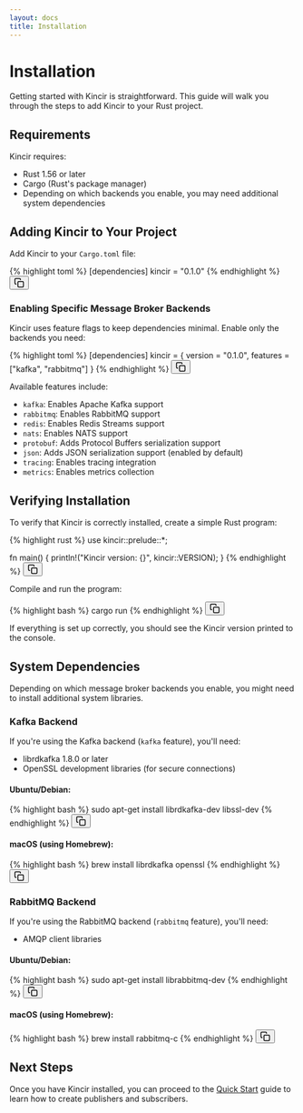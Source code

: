 ```yaml
---
layout: docs
title: Installation
---
```


# Installation

Getting started with Kincir is straightforward. This guide will walk you through the steps to add Kincir to your Rust project.

## Requirements

Kincir requires:

- Rust 1.56 or later
- Cargo (Rust's package manager)
- Depending on which backends you enable, you may need additional system dependencies

## Adding Kincir to Your Project

Add Kincir to your `Cargo.toml` file:

<div class="highlight-wrapper" style="position: relative;" data-language="toml">
{% highlight toml %}
[dependencies]
kincir = "0.1.0"
{% endhighlight %}
<button class="copy-button manual-copy-btn" onclick="copyCode(this)" aria-label="Copy code to clipboard">
  <svg xmlns="http://www.w3.org/2000/svg" viewBox="0 0 24 24" width="18" height="18" fill="none" stroke="currentColor" stroke-width="2" stroke-linecap="round" stroke-linejoin="round"><rect x="9" y="9" width="13" height="13" rx="2" ry="2"></rect><path d="M5 15H4a2 2 0 0 1-2-2V4a2 2 0 0 1 2-2h9a2 2 0 0 1 2 2v1"></path></svg>
</button>
</div>

### Enabling Specific Message Broker Backends

Kincir uses feature flags to keep dependencies minimal. Enable only the backends you need:

<div class="highlight-wrapper" style="position: relative;" data-language="toml">
{% highlight toml %}
[dependencies]
kincir = { version = "0.1.0", features = ["kafka", "rabbitmq"] }
{% endhighlight %}
<button class="copy-button manual-copy-btn" onclick="copyCode(this)" aria-label="Copy code to clipboard">
  <svg xmlns="http://www.w3.org/2000/svg" viewBox="0 0 24 24" width="18" height="18" fill="none" stroke="currentColor" stroke-width="2" stroke-linecap="round" stroke-linejoin="round"><rect x="9" y="9" width="13" height="13" rx="2" ry="2"></rect><path d="M5 15H4a2 2 0 0 1-2-2V4a2 2 0 0 1 2-2h9a2 2 0 0 1 2 2v1"></path></svg>
</button>
</div>

Available features include:

- `kafka`: Enables Apache Kafka support
- `rabbitmq`: Enables RabbitMQ support
- `redis`: Enables Redis Streams support
- `nats`: Enables NATS support
- `protobuf`: Adds Protocol Buffers serialization support
- `json`: Adds JSON serialization support (enabled by default)
- `tracing`: Enables tracing integration
- `metrics`: Enables metrics collection

## Verifying Installation

To verify that Kincir is correctly installed, create a simple Rust program:

<div class="highlight-wrapper" style="position: relative;" data-language="rust">
{% highlight rust %}
use kincir::prelude::*;

fn main() {
    println!("Kincir version: {}", kincir::VERSION);
}
{% endhighlight %}
<button class="copy-button manual-copy-btn" onclick="copyCode(this)" aria-label="Copy code to clipboard">
  <svg xmlns="http://www.w3.org/2000/svg" viewBox="0 0 24 24" width="18" height="18" fill="none" stroke="currentColor" stroke-width="2" stroke-linecap="round" stroke-linejoin="round"><rect x="9" y="9" width="13" height="13" rx="2" ry="2"></rect><path d="M5 15H4a2 2 0 0 1-2-2V4a2 2 0 0 1 2-2h9a2 2 0 0 1 2 2v1"></path></svg>
</button>
</div>

Compile and run the program:

<div class="highlight-wrapper" style="position: relative;" data-language="bash">
{% highlight bash %}
cargo run
{% endhighlight %}
<button class="copy-button manual-copy-btn" onclick="copyCode(this)" aria-label="Copy code to clipboard">
  <svg xmlns="http://www.w3.org/2000/svg" viewBox="0 0 24 24" width="18" height="18" fill="none" stroke="currentColor" stroke-width="2" stroke-linecap="round" stroke-linejoin="round"><rect x="9" y="9" width="13" height="13" rx="2" ry="2"></rect><path d="M5 15H4a2 2 0 0 1-2-2V4a2 2 0 0 1 2-2h9a2 2 0 0 1 2 2v1"></path></svg>
</button>
</div>

If everything is set up correctly, you should see the Kincir version printed to the console.

## System Dependencies

Depending on which message broker backends you enable, you might need to install additional system libraries.

### Kafka Backend

If you're using the Kafka backend (`kafka` feature), you'll need:

- librdkafka 1.8.0 or later
- OpenSSL development libraries (for secure connections)

#### Ubuntu/Debian:

<div class="highlight-wrapper" style="position: relative;" data-language="bash">
{% highlight bash %}
sudo apt-get install librdkafka-dev libssl-dev
{% endhighlight %}
<button class="copy-button manual-copy-btn" onclick="copyCode(this)" aria-label="Copy code to clipboard">
  <svg xmlns="http://www.w3.org/2000/svg" viewBox="0 0 24 24" width="18" height="18" fill="none" stroke="currentColor" stroke-width="2" stroke-linecap="round" stroke-linejoin="round"><rect x="9" y="9" width="13" height="13" rx="2" ry="2"></rect><path d="M5 15H4a2 2 0 0 1-2-2V4a2 2 0 0 1 2-2h9a2 2 0 0 1 2 2v1"></path></svg>
</button>
</div>

#### macOS (using Homebrew):

<div class="highlight-wrapper" style="position: relative;" data-language="bash">
{% highlight bash %}
brew install librdkafka openssl
{% endhighlight %}
<button class="copy-button manual-copy-btn" onclick="copyCode(this)" aria-label="Copy code to clipboard">
  <svg xmlns="http://www.w3.org/2000/svg" viewBox="0 0 24 24" width="18" height="18" fill="none" stroke="currentColor" stroke-width="2" stroke-linecap="round" stroke-linejoin="round"><rect x="9" y="9" width="13" height="13" rx="2" ry="2"></rect><path d="M5 15H4a2 2 0 0 1-2-2V4a2 2 0 0 1 2-2h9a2 2 0 0 1 2 2v1"></path></svg>
</button>
</div>

### RabbitMQ Backend

If you're using the RabbitMQ backend (`rabbitmq` feature), you'll need:

- AMQP client libraries

#### Ubuntu/Debian:

<div class="highlight-wrapper" style="position: relative;" data-language="bash">
{% highlight bash %}
sudo apt-get install librabbitmq-dev
{% endhighlight %}
<button class="copy-button manual-copy-btn" onclick="copyCode(this)" aria-label="Copy code to clipboard">
  <svg xmlns="http://www.w3.org/2000/svg" viewBox="0 0 24 24" width="18" height="18" fill="none" stroke="currentColor" stroke-width="2" stroke-linecap="round" stroke-linejoin="round"><rect x="9" y="9" width="13" height="13" rx="2" ry="2"></rect><path d="M5 15H4a2 2 0 0 1-2-2V4a2 2 0 0 1 2-2h9a2 2 0 0 1 2 2v1"></path></svg>
</button>
</div>

#### macOS (using Homebrew):

<div class="highlight-wrapper" style="position: relative;" data-language="bash">
{% highlight bash %}
brew install rabbitmq-c
{% endhighlight %}
<button class="copy-button manual-copy-btn" onclick="copyCode(this)" aria-label="Copy code to clipboard">
  <svg xmlns="http://www.w3.org/2000/svg" viewBox="0 0 24 24" width="18" height="18" fill="none" stroke="currentColor" stroke-width="2" stroke-linecap="round" stroke-linejoin="round"><rect x="9" y="9" width="13" height="13" rx="2" ry="2"></rect><path d="M5 15H4a2 2 0 0 1-2-2V4a2 2 0 0 1 2-2h9a2 2 0 0 1 2 2v1"></path></svg>
</button>
</div>

## Next Steps

Once you have Kincir installed, you can proceed to the [Quick Start](/docs/quick-start/) guide to learn how to create publishers and subscribers. 